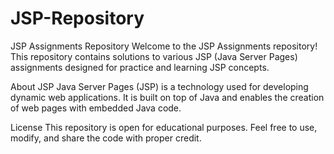 # JSP-Repository
JSP Assignments Repository Welcome to the JSP Assignments repository! This repository contains solutions to various JSP (Java Server Pages) assignments designed for practice and learning JSP concepts. 

About JSP
Java Server Pages (JSP) is a technology used for developing dynamic web applications. It is built on top of Java and enables the creation of web pages with embedded Java code.

License
This repository is open for educational purposes. Feel free to use, modify, and share the code with proper credit.


